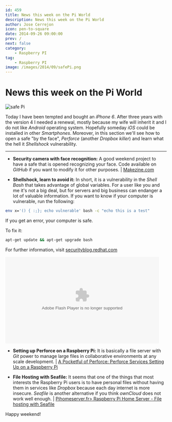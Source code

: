 ```yaml
---
id: 459
title: News this week on the Pi World
description: News this week on the Pi World
author: Jose Cerrejon
icon: pen-to-square
date: 2014-09-26 09:00:00
prev: /
next: false
category:
    - Raspberry PI
tag:
    - Raspberry PI
image: /images/2014/09/safePi.png
---
```


# News this week on the Pi World

![safe Pi](/images/2014/09/safePi.png)

Today I have been tempted and bought an _iPhone 6_. After three years with the version 4 I needed a renewal, mostly because my wife will inherit it and I do not like _Android_ operating system. Hopefully someday _iOS_ could be installed in other _Smartphones_. Moreover, in this section we'll see how to open a safe "by the face", _Perforce_ (another _Dropbox killer_) and learn what the hell it _Shellshock_ vulnerability.

---

-   **Security camera with face recognition:** A good weekend project to have a safe that is opened recognizing your face. Code available on _GitHub_ if you want to modify it for other purposes. | [Makezine.com](https://makezine.com/projects/make-40/face-recognition-treasure-safe/)

-   **Shellshock, learn to avoid it:** In short, it is a vulnerability in the _Shell Bash_ that takes advantage of global variables. For a user like you and me it's not a big deal, but for servers and big business can endanger a lot of valuable information. If you want to know if your computer is vulnerable, run the following:

```bash
env x='() { :;}; echo vulnerable' bash -c "echo this is a test"
```

If you get an error, your computer is safe.

To fix it:

```bash
apt-get update && apt-get upgrade bash﻿
```

For further information, visit [securityblog.redhat.com](https://securityblog.redhat.com/2014/09/24/bash-specially-crafted-environment-variables-code-injection-attack/)

<object id="flashObj" width="480" height="270" classid="clsid:D27CDB6E-AE6D-11cf-96B8-444553540000" codebase="https://download.macromedia.com/pub/shockwave/cabs/flash/swflash.cab#version=9,0,47,0"><param name="movie" value="https://c.brightcove.com/services/viewer/federated_f9?isVid=1&isUI=1" /><param name="bgcolor" value="#FFFFFF" /><param name="flashVars" value="videoId=3765588876001&playerID=2586606625001&playerKey=AQ~~,AAACWjyiiMk~,AO-UrzkB87xm0ZTYc35_Ysvi-ZNyOcFa&domain=embed&dynamicStreaming=true" /><param name="base" value="https://admin.brightcove.com" /><param name="seamlesstabbing" value="false" /><param name="allowFullScreen" value="true" /><param name="swLiveConnect" value="true" /><param name="allowScriptAccess" value="always" /><embed src="https://c.brightcove.com/services/viewer/federated_f9?isVid=1&isUI=1" bgcolor="#FFFFFF" flashVars="videoId=3765588876001&playerID=2586606625001&playerKey=AQ~~,AAACWjyiiMk~,AO-UrzkB87xm0ZTYc35_Ysvi-ZNyOcFa&domain=embed&dynamicStreaming=true" base="https://admin.brightcove.com" name="flashObj" width="480" height="270" seamlesstabbing="false" type="application/x-shockwave-flash" allowFullScreen="true" allowScriptAccess="always" swLiveConnect="true" pluginspage="https://www.macromedia.com/shockwave/download/index.cgi?P1_Prod_Version=ShockwaveFlash"></embed></object>

-   **Setting up Perforce on a Raspberry Pi:** It is basically a file server with _Git_ power to manage large files in collaborative environments at any scale development. | [A Pocketful of Perforce: Perforce Services Setting Up on a Raspberry Pi](https://www.perforce.com/blog/140922/setting-perforce-services-raspberry-pi)

-   **File Hosting with Seafile:** It seems that one of the things that most interests the Raspberry Pi users is to have personal files without having them in services like _Dropbox_ because each day internet is more insecure. _Seafile_ is another alternative if you think _ownCloud_ does not work well enough. | [Pihomeserver.fr> Raspberry Pi Home Server - File hosting with Seafile](https://www.pihomeserver.fr/en/2014/09/24/raspberry-pi-home-server-hebergement-fichier-seafile/)

Happy weekend!
